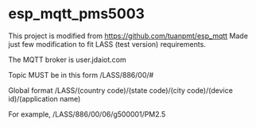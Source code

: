 # esp_mqtt_pms5003
This project is modified from https://github.com/tuanpmt/esp_mqtt
Made just few modification to fit LASS (test version) requirements.

The MQTT broker is user.jdaiot.com

Topic MUST be in this form
    /LASS/886/00/#
    
Global format
    /LASS/(country code)/(state code)/(city code)/(device id)/(application name)
    
For example,
    /LASS/886/00/06/g500001/PM2.5
